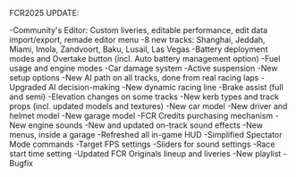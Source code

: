 FCR2025 UPDATE:

-Community's Editor: Custom liveries, editable performance, edit data import/export, remade editor menu
-8 new tracks: Shanghai, Jeddah, Miami, Imola, Zandvoort, Baku, Lusail, Las Vegas
-Battery deployment modes and Overtake button (incl. Auto battery management option)
-Fuel usage and engine modes
-Car damage system
-Active suspension
-New setup options
-New AI path on all tracks, done from real racing laps
-Upgraded AI decision-making
-New dynamic racing line 
-Brake assist (full and semi)
-Elevation changes on some tracks
-New kerb types and track props (incl. updated models and textures)
-New car model
-New driver and helmet model
-New garage model
-FCR Credits purchasing mechanism
-New engine sounds
-New and updated on-track sound effects
-New menus, inside a garage
-Refreshed all in-game HUD
-Simplified Spectator Mode commands
-Target FPS settings
-Sliders for sound settings
-Race start time setting
-Updated FCR Originals lineup and liveries
-New playlist
-Bugfix